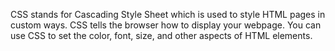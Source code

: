 CSS stands for Cascading Style Sheet which is used to style HTML pages in custom ways.
CSS tells the browser how to display your webpage. You can use CSS to set the color, font, size, and other aspects of HTML elements.
